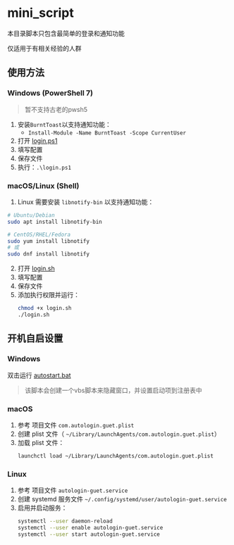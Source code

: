 # mini_script

本目录脚本只包含最简单的登录和通知功能

仅适用于有相关经验的人群

## 使用方法

### Windows (PowerShell 7)

> 暂不支持古老的pwsh5

1. 安装`BurntToast`以支持通知功能：
   - `Install-Module -Name BurntToast -Scope CurrentUser`
2. 打开 [login.ps1](mini_script/win/login.ps1)
3. 填写配置
4. 保存文件
5. 执行：`.\login.ps1`

### macOS/Linux (Shell)

1. Linux 需要安装 `libnotify-bin` 以支持通知功能：
  ```bash
  # Ubuntu/Debian
  sudo apt install libnotify-bin
  
  # CentOS/RHEL/Fedora
  sudo yum install libnotify
  # 或
  sudo dnf install libnotify
  ```

2. 打开 [login.sh](mini_script/unix/login.sh)
3. 填写配置
4. 保存文件
5. 添加执行权限并运行：
   ```bash
   chmod +x login.sh
   ./login.sh
   ```

## 开机自启设置

### Windows

双击运行 [autostart.bat](mini_script/win/autostart.bat)
> 该脚本会创建一个vbs脚本来隐藏窗口，并设置启动项到注册表中

### macOS

1. 参考 项目文件 `com.autologin.guet.plist`
2. 创建 plist 文件（ `~/Library/LaunchAgents/com.autologin.guet.plist`）
3. 加载 plist 文件：
   ```bash
   launchctl load ~/Library/LaunchAgents/com.autologin.guet.plist
   ```

### Linux

1. 参考 项目文件 `autologin-guet.service`
2. 创建 systemd 服务文件 `~/.config/systemd/user/autologin-guet.service`
3. 启用并启动服务：
   ```bash
   systemctl --user daemon-reload
   systemctl --user enable autologin-guet.service
   systemctl --user start autologin-guet.service
   ```